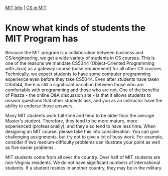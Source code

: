 [<i class="far fa-arrow-alt-circle-left"></i> MIT Info](mit-info.html) | [CS in MIT <i class="far fa-arrow-alt-circle-right"></i>](cs-in-mit.html) 

# Know what kinds of students the MIT Program has

Because the MIT program is a collaboration between business and CS/engineering, we get a wide variety of students in CS courses. This is one of the reasons we mandate CS5044 (Object-Oriented Programming with Java) as a gateway course (base requirement) for all other CS courses. Technically, we expect students to have some computer programming experience even before they take CS5044. Even after students have taken CS5044, there is still a significant variation between those who are comfortable with programming and those who are not. One of the benefits of Piazza - the online Q&A discussion site - is that it allows students to *answer* questions that other students ask, and you as an instructor have the ability to endorse those answers.

Many MIT students work full-time and tend to be older than the average Master's student. Therefore, they tend to be more mature, more experienced (professionally), and they also tend to have less time. When designing an MIT course, please take this into consideration. You can give challenging assignments, but try not to give a lot of busy work. For example, consider if two medium-difficulty problems can illustrate your point as well as five easier problems.

MIT students come from all over the country. Over half of MIT students are non-Virginia residents. We do not have significant numbers of international students. If a student resides in another country, they may be in the military.

